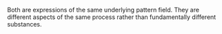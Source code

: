 
Both are expressions of the same underlying pattern field. They are different aspects of the same process rather than fundamentally different substances.